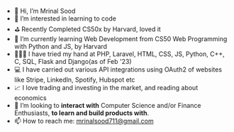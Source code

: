 - 👋 Hi, I’m Mrinal Sood
- 👀 I’m interested in learning to code
- ⛳️ Recently Completed CS50x by Harvard, loved it
- 🌱 I’m currently learning Web Development from CS50 Web Programming with Python and JS, by Harvard
- 🧑🏼‍💻 I have tried my hand at PHP, Laravel, HTML, CSS, JS, Python, C++, C, SQL, Flask and Django(as of Feb '23)
- 💻 I have carried out various API integrations using OAuth2 of websites like Stripe, LinkedIn, Spotify, Hubspot etc 
- 📈 I love trading and investing in the market, and reading about economics
- 👥 I’m looking to **interact with** Computer Science and/or Finance Enthusiasts, **to learn and build products with**.
- 📫 How to reach me: mrinalsood711@gmail.com

<!---
Mon711/Mon711 is a ✨ special ✨ repository because its `README.md` (this file) appears on your GitHub profile.
You can click the Preview link to take a look at your changes.
--->
